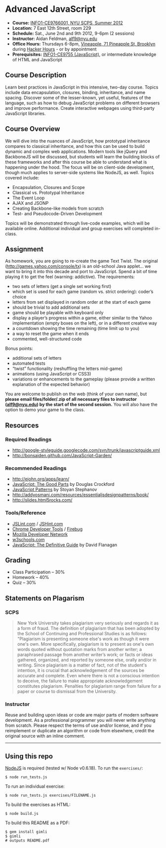 # Advanced JavaScript

* **Course:** [INFO1-CE9766001, NYU SCPS, Summer 2012](http://www.scps.nyu.edu/course-detail/INFO1-CE9766/20122/advanced-javascript)
* **Location:** 7 East 12th Street, room 229
* **Schedule:** Sat., June 2nd and 9th 2012,  9-6pm (2 sessions)
* **Instructor:** Aidan Feldman, alf9@nyu.edu
* **Office Hours:** Thursdays 6-8pm, [Vineapple, 71 Pineapple St, Brooklyn](https://maps.google.com/maps?q=Vineapple,+71+Pineapple+Street,+Brooklyn,+NY&hl=en&sll=40.720162,-73.999817&sspn=0.011563,0.020492&oq=vine&hq=Vineapple,&hnear=71+Pineapple+St,+Brooklyn,+Kings,+New+York+11201&t=m&z=16&iwloc=A) during [Hacker Hours](http://hackerhours.org/) - or by appointment
* **Prerequisites:** [INFO1-CE9755 (JavaScript)](http://www.scps.nyu.edu/course-detail/INFO1-CE9755/20122/javascript), or intermediate knowledge of HTML and JavaScript

## Course Description

Learn best practices in JavaScript in this intensive, two-day course. Topics include data encapsulation, closures, binding, inheritance, and name spacing. Discover some of the lesser-known, yet useful, features of the language, such as how to debug JavaScript problems on different browsers and improve performance. Create interactive webpages using third-party JavaScript libraries.

## Course Overview

We will dive into the nuances of JavaScript, how prototypal inheritance compares to classical inheritance, and how this can be used to build dynamic and complex web applications.  Modern tools like jQuery and BackboneJS will be discussed, but students will learn the building blocks of these frameworks and after this course be able to understand what is happening under the hood.  The focus will be on client-side development, though much applies to server-side systems like NodeJS, as well.  Topics covered include:

* Encapsulation, Closures and Scope
* Classical vs. Prototypal Inheritance
* The Event Loop
* AJAX and JSONP
* Creating Backbone-like models from scratch
* Test- and Pseudocode-Driven Development

Topics will be demonstrated through live-code examples, which will be available online.  Additional individual and group exercises will completed in-class.

## Assignment

As homework, you are going to re-create the game Text Twist.  The original (http://games.yahoo.com/console/tx) is an old-school Java applet... we want to bring it into this decade and port to JavaScript.  Spend a bit of time playing it to get the feel (warning: addictive).  The requirements:

* two sets of letters (get a single set working first)
* which set is used for each game (random vs. strict ordering): coder’s choice
* letters from set displayed in random order at the start of each game
* should be trivial to add additional sets
* game should be playable with keyboard only
* display a player’s progress within a game, either similar to the Yahoo implementation (empty boxes on the left), or in a different creative way
* a countdown showing the time remaining (time limit up to you)
* a way to reset the game when it ends
* commented, well-structured code

Bonus points:

* additional sets of letters
* automated tests
* “twist” functionality (reshuffling the letters mid-game)
* animations (using JavaScript or CSS3)
* variations or enhancements to the gameplay (please provide a written explanation of the expected behavior)

You are welcome to publish on the web (think of your own name), but **please email files/folder/.zip of all necessary files to instructor (alf9@nyu.edu) by the start of the second session.**  You will also have the option to demo your game to the class.

## Resources

### Required Readings

* http://google-styleguide.googlecode.com/svn/trunk/javascriptguide.xml
* http://bonsaiden.github.com/JavaScript-Garden/

### Recommended Readings

* http://ejohn.org/apps/learn/
* [JavaScript: The Good Parts](http://www.amazon.com/JavaScript-Good-Parts-Douglas-Crockford/dp/0596517742) by Douglas Crockford
* [JavaScript Patterns](http://www.amazon.com/JavaScript-Patterns-Stoyan-Stefanov/dp/0596806752) by Stoyan Stephanov
* http://addyosmani.com/resources/essentialjsdesignpatterns/book/
* http://slides.html5rocks.com/

### Tools/Reference

* [JSLint.com](http://jslint.com) / [JSHint.com](http://jshint.com)
* [Chrome Developer Tools](https://developers.google.com/chrome-developer-tools/docs/overview) / [Firebug](http://getfirebug.com/)
* [Mozilla Developer Network](https://developer.mozilla.org/en/JavaScript)
* [w3schools.com](http://www.w3schools.com/jsref/default.asp)
* [JavaScript: The Definitive Guide](http://shop.oreilly.com/product/9780596000486.do) by David Flanagan

## Grading

* Class Participation – 30%
* Homework – 40%
* Quiz – 30%

## Statements on Plagarism

### SCPS

> New York University takes plagiarism very seriously and regards it as a form of fraud.  The definition of plagiarism that has been adopted by the School of Continuing and Professional Studies is as follows: "Plagiarism is presenting someone else's work as though it were one's own.  More specifically, plagiarism is to present as one's own words quoted without quotation marks from another writer; a paraphrased passage from another writer’s work; or facts or ideas gathered, organized, and reported by someone else, orally and/or in writing.  Since plagiarism is a matter of fact, not of the student's intention, it is crucial that acknowledgement of the sources be accurate and complete.  Even where there is not a conscious intention to deceive, the failure to make appropriate acknowledgement constitutes plagiarism.  Penalties for plagiarism range from failure for a paper or course to dismissal from the University.

### Instructor

Reuse and building upon ideas or code are major parts of modern software development.  As a professional programmer you will never write anything from scratch.  Please respect the terms of use and/or license, and if you reimplement or duplicate an algorithm or code from elsewhere, credit the original source with an inline comment.

------------------------------------

## Using this repo

[NodeJS](http://nodejs.org) is required (tested w/ Node v0.6.18).  To run the `exercises/`:

    $ node run_tests.js

To run an individual exercise:

    $ node run_tests.js exercises/FILENAME.js

To build the exercises as HTML:

    $ node build.js

To build this README as a PDF:

    $ gem install gimli
    $ gimli
    # outputs README.pdf
